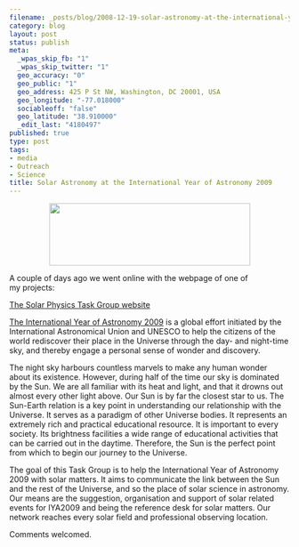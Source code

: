 ```yaml
--- 
filename: _posts/blog/2008-12-19-solar-astronomy-at-the-international-year-of-astronomy-2009.md
category: blog
layout: post
status: publish
meta: 
  _wpas_skip_fb: "1"
  _wpas_skip_twitter: "1"
  geo_accuracy: "0"
  geo_public: "1"
  geo_address: 425 P St NW, Washington, DC 20001, USA
  geo_longitude: "-77.018000"
  sociableoff: "false"
  geo_latitude: "38.910000"
  _edit_last: "4180497"
published: true
type: post
tags: 
- media
- Outreach
- Science
title: Solar Astronomy at the International Year of Astronomy 2009
---
```

<!--:en-->
<p style="text-align:center;"><img class="aligncenter" src="http://solarastronomy2009.files.wordpress.com/2008/12/spg_banner_webpage_small1.jpg" alt="" width="361" height="112" /></p>
A couple of days ago we went online with the webpage of one of my projects:

<a href="http://solarastronomy2009.org/">The Solar Physics Task Group website</a>

<a href="http://www.astronomy2009.org/">The International Year of Astronomy 2009</a> is a global effort initiated by the International Astronomical Union and UNESCO to help the citizens of the world rediscover their place in the Universe through the day- and night-time sky, and thereby engage a personal sense of wonder and discovery.

<!--more-->The night sky harbours countless marvels to make any human wonder about its existence. However, during half of the time our sky is dominated by the Sun. We are all familiar with its heat and light, and that it drowns out almost every other light above. Our Sun is by far the closest star to us. The Sun-Earth relation is a key point in understanding our relationship with the Universe. It serves as a paradigm of other Universe bodies. It represents an extremely rich and practical educational resource. It is important to every society. Its brightness facilities a wide range of educational activities that can be carried out in the daytime. Therefore, the Sun is the perfect point from which to begin our journey to the Universe.

The goal of this Task Group is to help the International Year of Astronomy 2009 with solar matters. It aims to communicate the link between the Sun and the rest of the Universe, and so the place of solar science in astronomy. Our means are the suggestion, organisation and support of solar related events for IYA2009 and being the reference desk for solar matters. Our network reaches every solar field and professional observing location.

Comments welcomed.<!--:-->
